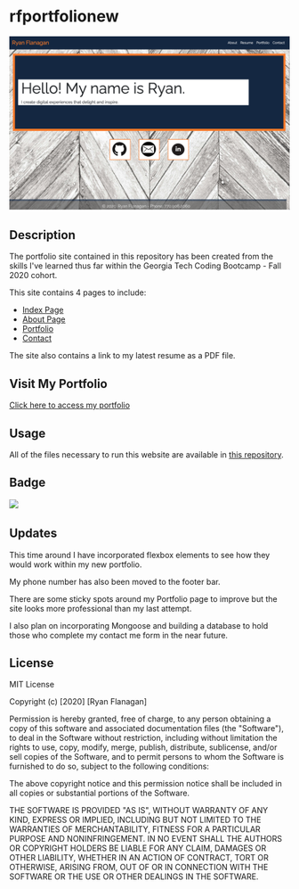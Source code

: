 # rfportfolionew

![](./assets/new_portfolio_page.png)

## Description
The portfolio site contained in this repository has been created from the skills I've learned thus far within the Georgia Tech Coding Bootcamp - Fall 2020 cohort.

This site contains 4 pages to include:

- [Index Page](https://rflanagan82.github.io/rfportfolionew/)
- [About Page](https://rflanagan82.github.io/rfportfolionew/about.html)
- [Portfolio](https://rflanagan82.github.io/rfportfolionew/portfolio.html)
- [Contact](https://rflanagan82.github.io/rfportfolionew/contact.html)

The site also contains a link to my latest resume as a PDF file.

## Visit My Portfolio
[Click here to access my portfolio](https://rflanagan82.github.io/rfportfolionew/)

## Usage
All of the files necessary to run this website are available in [this repository](https://github.com/RFlanagan82/rfportfolionew).

## Badge
![](https://img.shields.io/badge/RFlanagan82-Do%20it%20for%20the%20users-green)

## Updates
This time around I have incorporated flexbox elements to see how they would work within my new portfolio.

My phone number has also been moved to the footer bar.

There are some sticky spots around my Portfolio page to improve but the site looks more professional than my last attempt.

I also plan on incorporating Mongoose and building a database to hold those who complete my contact me form in the near future.

## License

MIT License

Copyright (c) [2020] [Ryan Flanagan]

Permission is hereby granted, free of charge, to any person obtaining a copy
of this software and associated documentation files (the "Software"), to deal
in the Software without restriction, including without limitation the rights
to use, copy, modify, merge, publish, distribute, sublicense, and/or sell
copies of the Software, and to permit persons to whom the Software is
furnished to do so, subject to the following conditions:

The above copyright notice and this permission notice shall be included in all
copies or substantial portions of the Software.

THE SOFTWARE IS PROVIDED "AS IS", WITHOUT WARRANTY OF ANY KIND, EXPRESS OR
IMPLIED, INCLUDING BUT NOT LIMITED TO THE WARRANTIES OF MERCHANTABILITY,
FITNESS FOR A PARTICULAR PURPOSE AND NONINFRINGEMENT. IN NO EVENT SHALL THE
AUTHORS OR COPYRIGHT HOLDERS BE LIABLE FOR ANY CLAIM, DAMAGES OR OTHER
LIABILITY, WHETHER IN AN ACTION OF CONTRACT, TORT OR OTHERWISE, ARISING FROM,
OUT OF OR IN CONNECTION WITH THE SOFTWARE OR THE USE OR OTHER DEALINGS IN THE
SOFTWARE.
